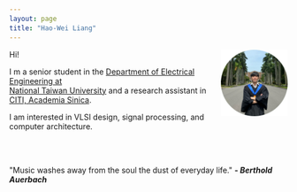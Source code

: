 ```yaml
---
layout: page
title: "Hao-Wei Liang"
---
```


<img src="/assets/NTU.png" alt="Cover" width="24%" align='right'/>

Hi!

I m a senior student in the [Department of Electrical Engineering at  
National Taiwan University](https://web.ee.ntu.edu.tw/) and a research assistant in [CITI,  Academia Sinica](https://www.citi.sinica.edu.tw/). 

I am interested in VLSI design, signal processing, and computer architecture.

<br/>
<br/>

"Music washes away from the soul the dust of everyday life." **- _Berthold Auerbach_**
